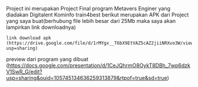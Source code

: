Project ini merupakan Project Final program Metavers Enginer yang diadakan Digitalent Kominfo train4best
berikut merupakan APK dari Project yang saya buat(berhubung file lebih besar dari 25Mb maka saya akan lampirkan link downloadnya)

    link download apk (https://drive.google.com/file/d/1rMYgx__T6bX9EtVAZ5cAZ2jiiNRXvo3W/view?usp=sharing)

preview dari program yang dibuat (https://docs.google.com/presentation/d/1CeJQhrmO8OykT8DBh_7wp6dzkV1SwR_G/edit?usp=sharing&ouid=105745134636259313879&rtpof=true&sd=true)
